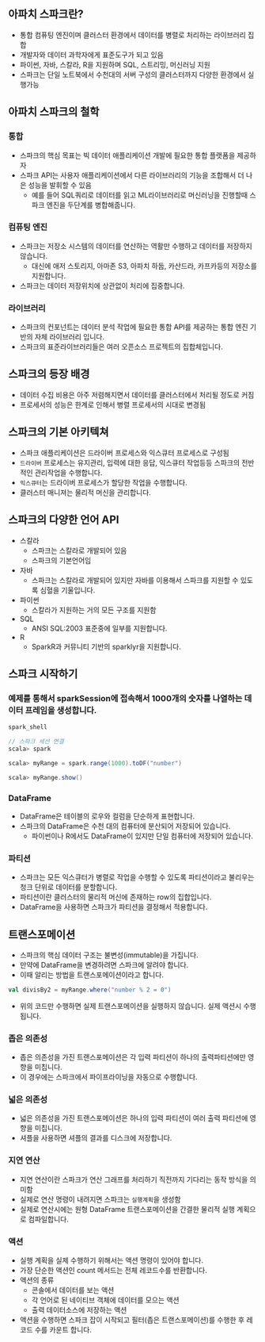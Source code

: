 ## 아파치 스파크란?
* 통합 컴퓨팅 엔진이며 클러스터 환경에서 데이터를 병렬로 처리하는 라이브러리 집합
* 개발자와 데이터 과학자에게 표준도구가 되고 있음
* 파이썬, 자바, 스칼라, R을 지원하며 SQL, 스트리밍, 머신러닝 지원
* 스파크는 단일 노트북에서 수천대의 서버 구성의 클러스터까지 다양한 환경에서 실행가능

## 아파치 스파크의 철학
### 통합
* 스파크의 핵심 목표는 빅 데이터 애플리케이션 개발에 필요한 통합 플랫폼을 제공하자
* 스파크 API는 사용자 애플리케이션에서 다른 라이브러리의 기능을 조합해서 더 나은 성능을 발휘할 수 있음
  * 예를 들어 SQL쿼리로 데이터를 읽고 ML라이브러리로 머신러닝을 진행할때 스파크 엔진을 두단계를 병합해줍니다. 
### 컴퓨팅 엔진
* 스파크는 저장소 시스템의 데이터를 연산하는 역활만 수행하고 데이터를 저장하지 않습니다. 
  * 대신에 애저 스토리지, 아마존 S3, 아파치 하둡, 카산드라, 카프카등의 저장소를 지원합니다. 
* 스파크는 데이터 저장위치에 상관없이 처리에 집중합니다. 
### 라이브러리
* 스파크의 컨포넌트는 데이터 분석 작업에 필요한 통합 API를 제공하는 통합 엔진 기반의 자체 라이브러리 입니다. 
* 스파크의 표준라이브러리들은 여러 오픈소스 프로젝트의 집합체입니다. 

## 스파크의 등장 배경
* 데이터 수집 비용은 아주 저렴해지면서 데이터를 클러스터에서 처리될 정도로 커짐
* 프로세서의 성능은 한계로 인해서 병렬 프로세서의 시대로 변경됨 

## 스파크의 기본 아키텍쳐
* 스파크 애플리케이션은 드라이버 프로세스와 익스큐터 프로세스로 구성됨
* `드라이버` 프로세스는 유지관리, 입력에 대한 응답, 익스큐터 작업등등 스파크의 전반적인 관리작업을 수행합니다. 
* `익스큐터`는 드라이버 프로세스가 할당한 작업을 수행합니다. 
* 클러스터 매니져는 물리적 머신을 관리합니다. 

## 스파크의 다양한 언어 API
* 스칼라
  * 스파크는 스칼라로 개발되어 있음
  * 스파크의 기본언어임
* 자바
  * 스파크는 스칼라로 개발되어 있지만 자바를 이용해서 스파크를 지원할 수 있도록 심혈을 기울입니다. 
* 파이썬
  * 스칼라가 지원하는 거의 모든 구조를 지원함
* SQL
  * ANSI SQL:2003 표준중에 일부를 지원합니다. 
* R
  * SparkR과 커뮤니티 기반의 sparklyr을 지원합니다. 

## 스파크 시작하기 
### 예제를 통해서 sparkSession에 접속해서 1000개의 숫자를 나열하는 데이터 프레임을 생성합니다. 
```java
spark_shell

// 스파크 세션 연결
scala> spark

scala> myRange = spark.range(1000).toDF("number")

scala> myRange.show()
```
### DataFrame
* DataFrame은 테이블의 로우와 컬럼을 단순하게 표현합니다. 
* 스파크의 DataFrame은 수천 대의 컴퓨터에 분산되어 저장되어 있습니다.
  * 파이썬이나 R에서도 DataFrame이 있지만 단일 컴퓨터에 저장되어 있습니다. 

### 파티션
* 스파크는 모든 익스큐터가 병렬로 작업을 수행할 수 있도록 파티션이라고 불리우는 청크 단위로 데이터를 분할합니다. 
* 파티션이란 클러스터의 물리적 머신에 존재하는 row의 집합입니다. 
* DataFrame을 사용하면 스파크가 파티션을 결정해서 적용합니다. 
  
## 트랜스포메이션
* 스파크의 핵심 데이터 구조는 불변성(immutable)을 가집니다.
* 만약에 DataFrame을 변경하려면 스파크에 알려야 합니다. 
* 이때 알리는 방법을 트랜스포메이션이라고 합니다.
```scala
val divisBy2 = myRange.where("number % 2 = 0")
```
* 위의 코드만 수행하면 실제 트랜스포메이션을 실행하지 않습니다. 실제 액션시 수행됩니다. 
### 좁은 의존성
* 좁은 의존성을 가진 트랜스포메이션은 각 입력 파티션이 하나의 출력파티션에만 영향을 미칩니다. 
* 이 경우에는 스파크에서 파이프라이닝을 자동으로 수행합니다.
### 넓은 의존성
* 넓은 의존성을 가진 트랜스포메이션은 하나의 입력 파티션이 여러 출력 파티션에 영향을 미칩니다. 
* 셔플을 사용하면 셔플의 결과를 디스크에 저장합니다. 

### 지연 연산
* 지연 연산이란 스파크가 연산 그래프를 처리하기 직전까지 기다리는 동작 방식을 의미함
* 실제로 연산 명령이 내려지면 스파크는 `실행계획`을 생성함
* 실제로 연산시에는 원형 DataFrame 트랜스포메이션을 간결한 물리적 실행 계획으로 컴파일합니다.

### 액션
* 실행 계획을 실제 수행하기 위해서는 액션 명령이 있어야 합니다.
* 가장 단순한 액션인 count 메서드는 전체 레코드수를 반환합니다. 
* 액션의 종류
  * 콘솔에서 데이터를 보는 액션
  * 각 언어로 된 네이티브 객체에 데이터를 모으는 액션
  * 출력 데이터소스에 저장하는 액션 
* 액션을 수행하면 스파크 잡이 시작되고 필터(좁은 트랜스포메이션)를 수행한 후 레코드 수를 카운트 합니다. 
